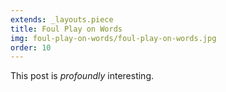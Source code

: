 ```yaml
---
extends: _layouts.piece
title: Foul Play on Words
img: foul-play-on-words/foul-play-on-words.jpg
order: 10
---
```


This post is *profoundly* interesting.
